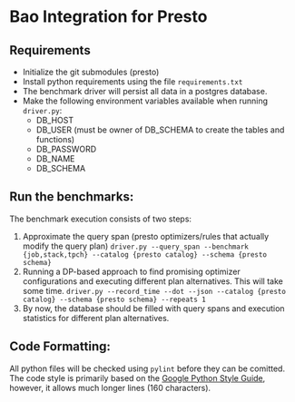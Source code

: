 # Bao Integration for Presto
## Requirements
- Initialize the git submodules (presto)
- Install python requirements using the file `requirements.txt`
- The benchmark driver will persist all data in a postgres database.
- Make the following environment variables available when running `driver.py`:
  - DB_HOST
  - DB_USER (must be owner of DB_SCHEMA to create the tables and functions)
  - DB_PASSWORD
  - DB_NAME
  - DB_SCHEMA

## Run the benchmarks:
The benchmark execution consists of two steps:
  1. Approximate the query span (presto optimizers/rules that actually modify the query plan)
    ```
    driver.py --query_span --benchmark {job,stack,tpch} --catalog {presto catalog} --schema {presto schema}
    ```
  2. Running a DP-based approach to find promising optimizer configurations and executing different plan alternatives. This will take some time.
    ```
    driver.py --record_time --dot --json --catalog {presto catalog} --schema {presto schema} --repeats 1
    ```
  3. By now, the database should be filled with query spans and execution statistics for different plan alternatives.

## Code Formatting:
All python files will be checked using `pylint` before they can be comitted.
The code style is primarily based on the [Google Python Style Guide](https://google.github.io/styleguide/pyguide.html), however, it allows much longer lines (160 characters).
